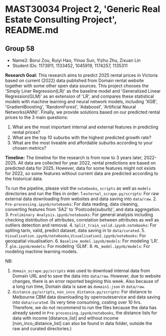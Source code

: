 # MAST30034 Project 2, 'Generic Real Estate Consulting Project', README.md
## Group 58
- Name2: Borui Zou, Ruiyi Hao, Yinuo Sun, Yizhu Zhu, Zixuan Lin 
- Student IDs: 1173911, 1133452, 1045919, 1174257, 1135311

**Research Goal:** This research aims to predict 2025 rental prices in Victoria based on current (2022) data published from Domain rental website together with some other open data sources. This project chooses the 'Simply Liner Regression(LR)' as the baseline model and 'Generalized Linear Regression(GLM)' as an extension of 'LR', and compares these statistical models with machine learning and neural network models, including 'XGB', 'GradientBoosting', 'RandomForest', 'Adaboost', 'Artificial Neural Networks(ANN)'. Finally, we provide solutions based on our predicted rental prices to the 3 main questions:

1. What are the most important internal and external features in predicting rental prices? 
2. What are the top 10 suburbs with the highest predicted growth rate?
3. What are the most liveable and affordable suburbs according to your chosen metrics?


**Timeline:** The timeline for the research is from now to 3 years later, 2022-2025. All data are collected for year 2022, rental predictions are based on predicted data for 2025. However, data for some features might not exists for 2022, so some features without current data are predicted according to the historical data.
 
To run the pipeline, please visit the `notebooks`, `scripts` as well as `models` directories and run the files in order:
1.`external_scrape.py/scripts`: For raw external data downloading from websites and data saving into `data/raw`.
2. `Pre-processing.ipynb/notebooks`: For data reading, data cleaning, converting features from 'SA2' to 'Postcode(suburb)', and data aggregation.
3. `Preliminary Analysis.ipynb/notebooks`: For general analysis including checking distribution of attributes, correlation between attributes as well as outliers detection and removal.
4. `Split_train_valid.ipynb.notebooks`: For spliting tarin, valid, predict dataset, data saving in to `data/curated`.
5. `Visualisation.ipynb/notebooks`,`Visualisation2.ipynb/notebooks`: For geospatial visualisation.
6. `Baseline_model.ipynb/models`: For modeling 'LR'.
7. `glm.ipynb/models`: For modeling 'GLM'.
8. `ML_model.ipynb/models`: For modeling machine learning models.

 NB: 
 1. `domain_scrape.py/scripts` was used to download internal data from Domain URL and to save the data into `data/raw`. However, due to website changes,
 there is an error reported begining this week. Also because of a long run time, Domain data is save as `domain1.json` in `data/raw`.
 2. `distance.py/scripts`, `non_inco_distance.py/scripts`: For distance to Melbourne CBM data downloading by openrouteservice and data saving into
 `data/curated`. (Is very time consuming, costing over 10 hrs. Therefore, we do not recommend to run the files because the data has already saved in `Pre
 processing.ipynb/notebooks`, the distance lists for data with income [distance_list] and without income [non_inco_distance_list] can also be found in data
 folder, outside the raw and curated directories.)
